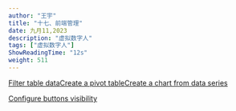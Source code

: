 ```yaml
---
author: "王宇"
title: "十七、前端管理"
date: 九月11,2023
description: "虚拟数字人"
tags: ["虚拟数字人"]
ShowReadingTime: "12s"
weight: 511
---
```

[Filter table data](#)[Create a pivot table](#)[Create a chart from data series](#)

[Configure buttons visibility](/users/tfac-settings.action)